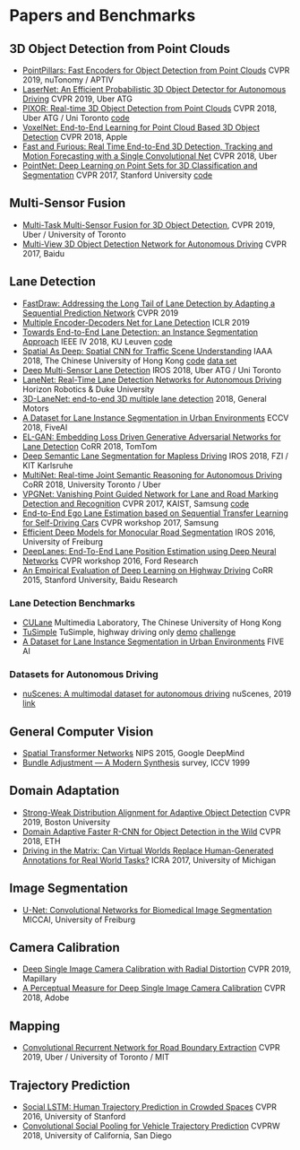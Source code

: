 # Papers and Benchmarks

## 3D Object Detection from Point Clouds

- [PointPillars: Fast Encoders for Object Detection from Point Clouds](https://arxiv.org/abs/1812.05784) CVPR 2019, nuTonomy / APTIV
- [LaserNet: An Efficient Probabilistic 3D Object Detector for Autonomous Driving](https://arxiv.org/abs/1903.08701) CVPR 2019, Uber ATG
- [PIXOR: Real-time 3D Object Detection from Point Clouds](https://arxiv.org/abs/1902.06326) CVPR 2018, Uber ATG / Uni Toronto [code](https://github.com/nutonomy/second.pytorch)
- [VoxelNet: End-to-End Learning for Point Cloud Based 3D Object Detection](https://arxiv.org/abs/1711.06396) CVPR 2018, Apple
- [Fast and Furious: Real Time End-to-End 3D Detection, Tracking and Motion Forecasting with a Single Convolutional Net](https://eng.uber.com/research/fast-and-furious-real-time-end-to-end-3d-detection-tracking-and-motion-forecasting-with-a-single-convolutional-net/) CVPR 2018, Uber
- [PointNet: Deep Learning on Point Sets for 3D Classification and Segmentation](https://arxiv.org/abs/1612.00593) CVPR 2017, Stanford University [code](https://github.com/charlesq34/pointnet)

## Multi-Sensor Fusion

- [Multi-Task Multi-Sensor Fusion for 3D Object Detection](https://eng.uber.com/research/multi-task-multi-sensor-fusion-for-3d-object-detection/), CVPR 2019, Uber / University of Toronto
- [Multi-View 3D Object Detection Network for Autonomous Driving](https://arxiv.org/abs/1611.07759) CVPR 2017, Baidu

## Lane Detection

- [FastDraw: Addressing the Long Tail of Lane Detection by Adapting a Sequential Prediction Network](https://arxiv.org/abs/1905.04354) CVPR 2019
- [Multiple Encoder-Decoders Net for Lane Detection](https://openreview.net/forum?id=SJgiNo0cKX) ICLR 2019
- [Towards End-to-End Lane Detection: an Instance Segmentation Approach](https://arxiv.org/abs/1802.05591) IEEE IV 2018, KU Leuven [code](https://github.com/MaybeShewill-CV/lanenet-lane-detection)
- [Spatial As Deep: Spatial CNN for Traffic Scene Understanding](https://arxiv.org/abs/1712.06080) IAAA 2018, The Chinese University of Hong Kong [code](https://github.com/XingangPan/SCNN) [data set](https://xingangpan.github.io/projects/CULane.html)
- [Deep Multi-Sensor Lane Detection](https://arxiv.org/abs/1905.01555) IROS 2018, Uber ATG / Uni Toronto
- [LaneNet: Real-Time Lane Detection Networks for Autonomous Driving](https://arxiv.org/abs/1807.01726) Horizon Robotics & Duke University
- [3D-LaneNet: end-to-end 3D multiple lane detection](https://arxiv.org/abs/1811.10203v2) 2018, General Motors
- [A Dataset for Lane Instance Segmentation in Urban Environments](https://arxiv.org/abs/1807.01347) ECCV 2018, FiveAI
- [EL-GAN: Embedding Loss Driven Generative Adversarial Networks for Lane Detection](https://arxiv.org/abs/1806.05525) CoRR 2018, TomTom
- [Deep Semantic Lane Segmentation for Mapless Driving](https://www.mrt.kit.edu/z/publ/download/2018/Meyer2018SemanticLanes.pdf) IROS 2018, FZI / KIT Karlsruhe
- [MultiNet: Real-time Joint Semantic Reasoning for Autonomous Driving](https://arxiv.org/pdf/1612.07695.pdf) CoRR 2018, University Toronto / Uber
- [VPGNet: Vanishing Point Guided Network for Lane and Road Marking Detection and Recognition](https://arxiv.org/abs/1710.06288) CVPR 2017, KAIST, Samsung [code](https://github.com/SeokjuLee/VPGNet)
- [End-to-End Ego Lane Estimation based on Sequential Transfer Learning for Self-Driving Cars](http://openaccess.thecvf.com/content_cvpr_2017_workshops/w13/papers/Kim_End-To-End_Ego_Lane_CVPR_2017_paper.pdf) CVPR workshop 2017, Samsung
- [Efficient Deep Models for Monocular Road Segmentation](https://lmb.informatik.uni-freiburg.de/Publications/2016/OB16b/oliveira16iros.pdf) IROS 2016, University of Freiburg
- [DeepLanes: End-To-End Lane Position Estimation using Deep Neural Networks](https://www.cv-foundation.org/openaccess/content_cvpr_2016_workshops/w3/papers/Gurghian_DeepLanes_End-To-End_Lane_CVPR_2016_paper.pdf) CVPR workshop 2016, Ford Research
- [An Empirical Evaluation of Deep Learning on Highway Driving](https://arxiv.org/abs/1504.01716) CoRR 2015, Stanford University, Baidu Research

### Lane Detection Benchmarks

- [CULane](https://xingangpan.github.io/projects/CULane.html) Multimedia Laboratory, The Chinese University of Hong Kong
- [TuSimple](https://github.com/TuSimple/tusimple-benchmark/wiki) TuSimple, highway driving only [demo](https://github.com/TuSimple/tusimple-benchmark/blob/master/example/lane_demo.ipynb) [challenge](https://github.com/TuSimple/tusimple-benchmark/blob/master/doc/lane_detection/readme.md)
- [A Dataset for Lane Instance Segmentation in Urban Environments](https://five.ai/datasets) FIVE AI

### Datasets for Autonomous Driving

- [nuScenes: A multimodal dataset for autonomous driving](https://arxiv.org/abs/1903.11027) nuScenes, 2019 [link](https://www.nuscenes.org/)

## General Computer Vision

- [Spatial Transformer Networks](https://arxiv.org/abs/1506.02025) NIPS 2015, Google DeepMind
- [Bundle Adjustment — A Modern Synthesis](http://www.cs.jhu.edu/~misha/ReadingSeminar/Papers/Triggs00.pdf) survey, ICCV 1999

## Domain Adaptation

- [Strong-Weak Distribution Alignment for Adaptive Object Detection](https://arxiv.org/abs/1812.04798) CVPR 2019, Boston University
- [Domain Adaptive Faster R-CNN for Object Detection in the Wild](https://arxiv.org/abs/1803.03243) CVPR 2018, ETH
- [Driving in the Matrix: Can Virtual Worlds Replace Human-Generated Annotations for Real World Tasks?](https://arxiv.org/abs/1610.01983) ICRA 2017, University of Michigan

## Image Segmentation

- [U-Net: Convolutional Networks for Biomedical Image Segmentation](https://arxiv.org/abs/1505.04597) MICCAI, University of Freiburg

## Camera Calibration

- [Deep Single Image Camera Calibration with Radial Distortion](https://research.mapillary.com/publication/cvpr19d/) CVPR 2019, Mapillary
- [A Perceptual Measure for Deep Single Image Camera Calibration](http://vision.gel.ulaval.ca/~jflalonde/projects/deepCalib/index.html) CVPR 2018, Adobe

## Mapping

- [Convolutional Recurrent Network for Road Boundary Extraction](https://eng.uber.com/research/convolutional-recurrent-network-for-road-boundary-extraction/) CVPR 2019, Uber / University of Toronto / MIT

## Trajectory Prediction

- [Social LSTM: Human Trajectory Prediction in Crowded Spaces](http://openaccess.thecvf.com/content_cvpr_2016/html/Alahi_Social_LSTM_Human_CVPR_2016_paper.html) CVPR 2016, University of Stanford
- [Convolutional Social Pooling for Vehicle Trajectory Prediction](https://arxiv.org/abs/1805.06771) CVPRW 2018, University of California, San Diego
